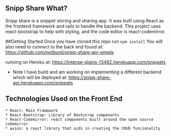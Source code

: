 ## Snipp Share What?
  Snipp share is a snippet storing and sharing app. It was built using React as the frontend framework and rails to handle the backend. This project uses react-bootstrap to help with styling, and the code editor is react-codemirror.

  ##Getting Started
  Once you have cloned this repo run `npm install`
  You will also need to connect to the back end found at:
    https://github.com/neilburd/snipp-share-api-simple

  running on Heroku at:
    https://intense-plains-13482.herokuapp.com/snippets

  * Note I have build and am working on implementing a different backend which will be deployed at:
    https://snipp-share-api.herokuapp.com/snippets

  ## Technologies Used on the Front End
    * React: Main Framework
    * React-Bootstrap: Library of Bootstrap components
    * React-Codemirror: react components built around the open source codemirror
    * axios: a react library that aids in creating the CRUD funcionality
